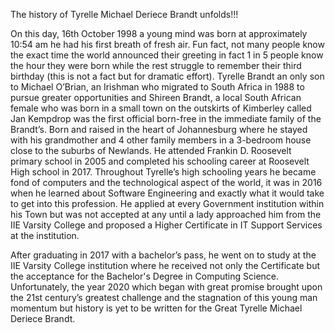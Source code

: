 The history of Tyrelle Michael Deriece Brandt unfolds!!!

On this day, 16th October 1998 a young mind was born at approximately 10:54 am he had his first breath of fresh air. 
Fun fact, not many people know the exact time the world announced their greeting in fact 1 in 5 people know the hour they were born while the rest struggle to remember their third birthday (this is not a fact but for dramatic effort). Tyrelle Brandt an only son to Michael O’Brian, an Irishman who migrated to South Africa in 1988 to pursue greater opportunities and Shireen Brandt, a local South African female who was born in a small town on the outskirts of Kimberley called Jan Kempdrop was the first official born-free in the immediate family of the Brandt’s. Born and raised in the heart of Johannesburg where he stayed with his grandmother and 4 other family members in a 3-bedroom house close to the suburbs of Newlands. He attended Frankin D. Roosevelt primary school in 2005 and completed his schooling career at Roosevelt High school in 2017. Throughout Tyrelle’s high schooling years he became fond of computers and the technological aspect of the world, it was in 2016 when he learned about Software Engineering and exactly what it would take to get into this profession. He applied at every Government institution within his Town but was not accepted at any until a lady approached him from the IIE Varsity College and proposed a Higher Certificate in IT Support Services at the institution.

After graduating in 2017 with a bachelor’s pass, he went on to study at the IIE Varsity College institution where he received not only the Certificate but the acceptance for the Bachelor's Degree in Computing Science. Unfortunately, the year 2020 which began with great promise brought upon the 21st century’s greatest challenge and the stagnation of this young man momentum but history is yet to be written for the Great Tyrelle Michael Deriece Brandt.